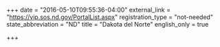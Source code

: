 +++
date = "2016-05-10T09:55:36-04:00"
external_link = "https://vip.sos.nd.gov/PortalList.aspx"
registration_type = "not-needed"
state_abbreviation = "ND"
title = "Dakota del Norte"
english_only = true 

+++

